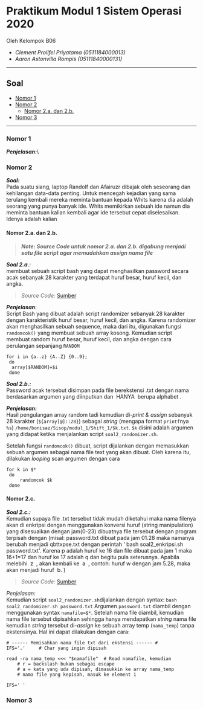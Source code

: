 # Praktikum Modul 1 Sistem Operasi 2020
Oleh Kelompok B06
* _Clement Prolifel Priyatama (0511184000013)_
* _Aaron Astonvilla Rompis (05111840000131)_

----------------------------------------------------------------
## Soal
* [Nomor 1](#nomor1)
* [Nomor 2](#nomor2)
  * [Nomor 2.a. dan 2.b.](#nomor-2a-dan-2b)
* [Nomor 3](#nomor3)
----------------------------------------------------------------

### Nomor 1
_**Penjelasan:**_\


### Nomor 2
  _**Soal:**_\
  Pada suatu siang, laptop Randolf dan Afairuzr dibajak oleh seseorang dan kehilangan
  data-data penting. Untuk mencegah kejadian yang sama terulang kembali mereka
  meminta bantuan kepada Whits karena dia adalah seorang yang punya banyak ide.
  Whits memikirkan sebuah ide namun dia meminta bantuan kalian kembali agar ide
  tersebut cepat diselesaikan. Idenya adalah kalian
    
   #### Nomor 2.a. dan 2.b.
   > _**Note: Source Code untuk nomor 2.a. dan 2.b. digabung menjadi satu file script agar memudahkan assign nama file**_
   
   _**Soal 2.a.**:_\
   membuat sebuah script bash yang
   dapat menghasilkan password secara acak sebanyak 28 karakter yang terdapat huruf
   besar, huruf kecil, dan angka.
   
   > _Source Code:_ [Sumber](https://github.com/prolifel/SoalShiftSISOP20_modul1_B06/blob/master/soal2/soal2_randomizer.sh)
   
   _**Penjelasan**:_\
   Script Bash yang dibuat adalah script randomizer sebanyak 28 karakter dengan karakteristik
   huruf besar, huruf kecil, dan angka.
   Karena randomizer akan menghasilkan sebuah sequence, maka dari itu, digunakan fungsi `randomcok()`
   yang membuat sebuah array kosong. Kemudian script membuat random huruf besar, huruf kecil, dan angka dengan cara
   perulangan sepanjang `RANDOM`
   ``` 
   for i in {a..z} {A..Z} {0..9};
    do
     array[$RANDOM]=$i
    done
   ```
   
   _**Soal 2.b.:**_\
   Password acak tersebut disimpan pada file berekstensi .txt dengan nama berdasarkan argumen yang diinputkan dan ​ HANYA ​ berupa alphabet​ .
   
   _**Penjelasan:**_\
   Hasil pengulangan array random tadi kemudian di-_print & assign_ sebanyak 28 karakter (`${array[@]::28}`) sebagai _string_ (mengapa format `printf`nya `%s`) `/home/bonisaz/Sisop/modul_1/Shift_1/$k.txt`. `$k` disini adalah argumen yang didapat ketika menjalankan script `soal2_randomizer.sh`.
   
   Setelah fungsi `randomcok()` dibuat, script dijalankan dengan memasukkan sebuah argumen sebagai nama file text yang akan dibuat. Oleh karena itu, dilakukan _looping_ scan argumen dengan cara
   ```
   for k in $*
    do
	    randomcok $k
    done
```

#### Nomor 2.c.
_**Soal 2.c.:**_\
Kemudian supaya file .txt tersebut tidak mudah diketahui maka nama filenya akan di
enkripsi dengan menggunakan konversi huruf (string manipulation) yang disesuaikan
dengan jam(0-23) dibuatnya file tersebut dengan program terpisah dengan (misal:
password.txt dibuat pada jam 01.28 maka namanya berubah menjadi qbttxpse.txt
dengan perintah ‘​ bash soal2_enkripsi.sh password.txt’. Karena p adalah huruf ke 16 dan
file dibuat pada jam 1 maka 16+1=17 dan huruf ke 17 adalah q dan begitu pula
seterusnya. Apabila melebihi ​ z ​ , akan kembali ke ​ a ​ , contoh: huruf ​ w dengan jam 5.28,
maka akan menjadi huruf ​ b.​ )

> _Source Code:_ [Sumber](https://github.com/prolifel/SoalShiftSISOP20_modul1_B06/blob/master/soal2/soal2_enkripsi.sh)

_Penjelasan:_\
Kemudian script `soal2_randomizer.sh`dijalankan dengan syntax:
``` bash soal2_randomizer.sh password.txt ```
Argumen `password.txt` diambil dengan menggunakan syntax `namafile=$*`.
Setelah nama file diambil, kemudian nama file tersebut dipisahkan sehingga hanya mendapatkan _string_ nama file kemudian _string_ tersebut di-_assign_ ke sebuah array temp (`nama_temp`) tanpa ekstensinya. Hal ini dapat dilakukan dengan cara:
```
# ------ Memisahkan nama file txt dari ekstensi ------ #
IFS='.'		# Char yang ingin dipisah

read -ra nama_temp <<< "$namafile"	# Read namafile, kemudian 
	# r = backslash bukan sebagai escape
	# a = kata yang uda dipisah, dimasukkin ke array nama_temp
	# nama file yang kepisah, masuk ke element 1

IFS=' '
```

### Nomor 3
